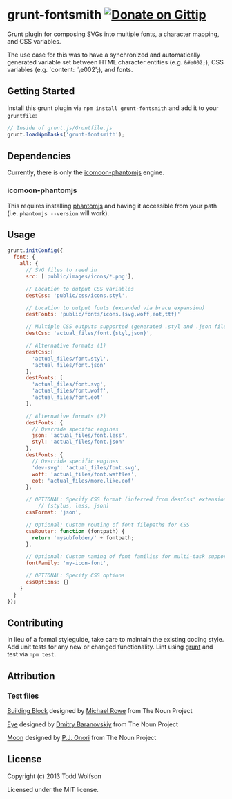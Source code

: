 # grunt-fontsmith [![Donate on Gittip](http://badgr.co/gittip/twolfson.png)](https://www.gittip.com/twolfson/)

Grunt plugin for composing SVGs into multiple fonts, a character mapping, and CSS variables.

The use case for this was to have a synchronized and automatically generated variable set between HTML character entities (e.g. `&#e002;`), CSS variables (e.g. `content: '\e002';), and fonts.

## Getting Started
Install this grunt plugin via `npm install grunt-fontsmith` and add it to your `gruntfile`:

```javascript
// Inside of grunt.js/Gruntfile.js
grunt.loadNpmTasks('grunt-fontsmith');
```

## Dependencies
Currently, there is only the [icomoon-phantomjs][icomoon-phantomjs] engine.

[icomoon-phantomjs]: https://github.com/twolfson/icomoon-phantomjs

### icomoon-phantomjs
This requires installing [phantomjs][phantomjs] and having it accessible from your path (i.e. `phantomjs --version` will work).

[phantomjs]: http://www.phantomjs.org/

## Usage

```js
grunt.initConfig({
  font: {
    all: {
      // SVG files to reed in
      src: ['public/images/icons/*.png'],

      // Location to output CSS variables
      destCss: 'public/css/icons.styl',

      // Location to output fonts (expanded via brace expansion)
      destFonts: 'public/fonts/icons.{svg,woff,eot,ttf}'

      // Multiple CSS outputs supported (generated .styl and .json files)
      destCss: 'actual_files/font.{styl,json}',

      // Alternative formats (1)
      destCss:[
        'actual_files/font.styl',
        'actual_files/font.json'
      ],
      destFonts: [
        'actual_files/font.svg',
        'actual_files/font.woff',
        'actual_files/font.eot'
      ],

      // Alternative formats (2)
      destFonts: {
        // Override specific engines
        json: 'actual_files/font.less',
        styl: 'actual_files/font.json'
      },
      destFonts: {
        // Override specific engines
        'dev-svg': 'actual_files/font.svg',
        woff: 'actual_files/font.waffles',
        eot: 'actual_files/more.like.eof'
      },

      // OPTIONAL: Specify CSS format (inferred from destCss' extension by default)
          // (stylus, less, json)
      cssFormat: 'json',

      // Optional: Custom routing of font filepaths for CSS
      cssRouter: function (fontpath) {
        return 'mysubfolder/' + fontpath;
      },

      // Optional: Custom naming of font families for multi-task support
      fontFamily: 'my-icon-font',

      // OPTIONAL: Specify CSS options
      cssOptions: {}
    }
  }
});
```

## Contributing
In lieu of a formal styleguide, take care to maintain the existing coding style. Add unit tests for any new or changed functionality. Lint using [grunt](https://github.com/gruntjs/grunt) and test via `npm test`.

## Attribution
### Test files
<a href="http://thenounproject.com/noun/building-block/#icon-No5218" target="_blank">Building Block</a> designed by <a href="http://thenounproject.com/Mikhail1986" target="_blank">Michael Rowe</a> from The Noun Project

<a href="http://thenounproject.com/noun/eye/#icon-No5001" target="_blank">Eye</a> designed by <a href="http://thenounproject.com/DmitryBaranovskiy" target="_blank">Dmitry Baranovskiy</a> from The Noun Project

<a href="http://thenounproject.com/noun/moon/#icon-No2853" target="_blank">Moon</a> designed by <a href="http://thenounproject.com/somerandomdude" target="_blank">P.J. Onori</a> from The Noun Project

## License
Copyright (c) 2013 Todd Wolfson

Licensed under the MIT license.